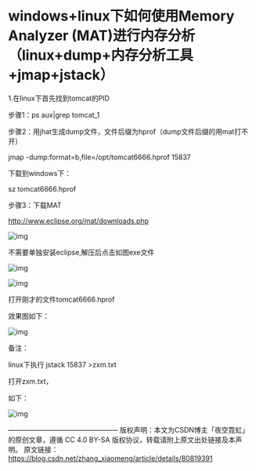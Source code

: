 # windows+linux下如何使用Memory Analyzer (MAT)进行内存分析（linux+dump+内存分析工具+jmap+jstack）

1.在linux下首先找到tomcat的PID

步骤1：ps aux|grep tomcat_1

步骤2：用jhat生成dump文件，文件后缀为hprof（dump文件后缀的用mat打不开）

jmap -dump:format=b,file=/opt/tomcat6666.hprof 15837

下载到windows下：

sz tomcat6666.hprof

步骤3：下载MAT

http://www.eclipse.org/mat/downloads.php



![img](https://img-blog.csdn.net/20180626184624616?watermark/2/text/aHR0cHM6Ly9ibG9nLmNzZG4ubmV0L3poYW5nX3hpYW9tZW5n/font/5a6L5L2T/fontsize/400/fill/I0JBQkFCMA==/dissolve/70)

不需要单独安装eclipse,解压后点击如图exe文件

![img](https://img-blog.csdn.net/20180626184726315?watermark/2/text/aHR0cHM6Ly9ibG9nLmNzZG4ubmV0L3poYW5nX3hpYW9tZW5n/font/5a6L5L2T/fontsize/400/fill/I0JBQkFCMA==/dissolve/70)

![img](https://img-blog.csdn.net/20180626184815569?watermark/2/text/aHR0cHM6Ly9ibG9nLmNzZG4ubmV0L3poYW5nX3hpYW9tZW5n/font/5a6L5L2T/fontsize/400/fill/I0JBQkFCMA==/dissolve/70)



打开刚才的文件tomcat6666.hprof

效果图如下：

![img](https://img-blog.csdn.net/20180626184917143?watermark/2/text/aHR0cHM6Ly9ibG9nLmNzZG4ubmV0L3poYW5nX3hpYW9tZW5n/font/5a6L5L2T/fontsize/400/fill/I0JBQkFCMA==/dissolve/70)

备注：

linux下执行 jstack 15837 >zxm.txt

打开zxm.txt，

如下：

![img](https://img-blog.csdn.net/20180626185041689?watermark/2/text/aHR0cHM6Ly9ibG9nLmNzZG4ubmV0L3poYW5nX3hpYW9tZW5n/font/5a6L5L2T/fontsize/400/fill/I0JBQkFCMA==/dissolve/70)

————————————————
版权声明：本文为CSDN博主「夜空霓虹」的原创文章，遵循 CC 4.0 BY-SA 版权协议，转载请附上原文出处链接及本声明。
原文链接：https://blog.csdn.net/zhang_xiaomeng/article/details/80819391